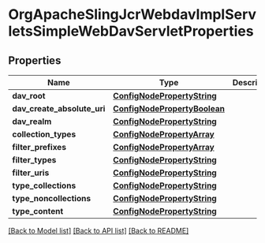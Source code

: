 # OrgApacheSlingJcrWebdavImplServletsSimpleWebDavServletProperties

## Properties
Name | Type | Description | Notes
------------ | ------------- | ------------- | -------------
**dav_root** | [**ConfigNodePropertyString**](ConfigNodePropertyString.md) |  | [optional] 
**dav_create_absolute_uri** | [**ConfigNodePropertyBoolean**](ConfigNodePropertyBoolean.md) |  | [optional] 
**dav_realm** | [**ConfigNodePropertyString**](ConfigNodePropertyString.md) |  | [optional] 
**collection_types** | [**ConfigNodePropertyArray**](ConfigNodePropertyArray.md) |  | [optional] 
**filter_prefixes** | [**ConfigNodePropertyArray**](ConfigNodePropertyArray.md) |  | [optional] 
**filter_types** | [**ConfigNodePropertyString**](ConfigNodePropertyString.md) |  | [optional] 
**filter_uris** | [**ConfigNodePropertyString**](ConfigNodePropertyString.md) |  | [optional] 
**type_collections** | [**ConfigNodePropertyString**](ConfigNodePropertyString.md) |  | [optional] 
**type_noncollections** | [**ConfigNodePropertyString**](ConfigNodePropertyString.md) |  | [optional] 
**type_content** | [**ConfigNodePropertyString**](ConfigNodePropertyString.md) |  | [optional] 

[[Back to Model list]](../README.md#documentation-for-models) [[Back to API list]](../README.md#documentation-for-api-endpoints) [[Back to README]](../README.md)


